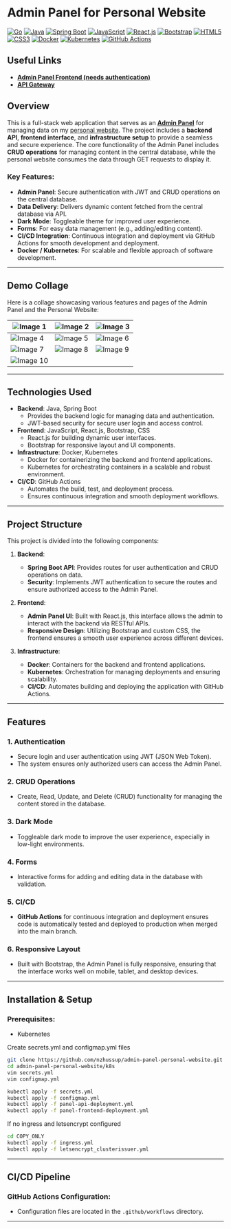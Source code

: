 # Admin Panel for Personal Website

[![Go](https://img.shields.io/badge/Go-00ADD8?style=for-the-badge&logo=go&logoColor=white)](https://go.dev)
[![Java](https://img.shields.io/badge/Java-007396?style=for-the-badge&logo=java&logoColor=white)](https://www.java.com)
[![Spring Boot](https://img.shields.io/badge/Spring%20Boot-6DB33F?style=for-the-badge&logo=springboot&logoColor=white)](https://spring.io/projects/spring-boot)
[![JavaScript](https://img.shields.io/badge/JavaScript-F7DF1E?style=for-the-badge&logo=javascript&logoColor=black)](https://developer.mozilla.org/en-US/docs/Web/JavaScript)
[![React.js](https://img.shields.io/badge/React.js-61DAFB?style=for-the-badge&logo=react&logoColor=white)](https://reactjs.org)
[![Bootstrap](https://img.shields.io/badge/Bootstrap-7952B3?style=for-the-badge&logo=bootstrap&logoColor=white)](https://getbootstrap.com)
[![HTML5](https://img.shields.io/badge/HTML5-E34F26?style=for-the-badge&logo=html5&logoColor=white)](https://developer.mozilla.org/en-US/docs/Web/HTML)
[![CSS3](https://img.shields.io/badge/CSS3-1572B6?style=for-the-badge&logo=css3&logoColor=white)](https://developer.mozilla.org/en-US/docs/Web/CSS)
[![Docker](https://img.shields.io/badge/Docker-2496ED?style=for-the-badge&logo=docker&logoColor=white)](https://www.docker.com)
[![Kubernetes](https://img.shields.io/badge/Kubernetes-326CE5?style=for-the-badge&logo=kubernetes&logoColor=white)](https://kubernetes.io)
[![GitHub Actions](https://img.shields.io/badge/GitHub%20Actions-2088FF?style=for-the-badge&logo=github-actions&logoColor=white)](https://github.com/features/actions)

## Useful Links

- [**Admin Panel Frontend (needs authentication)**](https://admin.nzhussup.com)
- [**API Gateway**](https://api.nzhussup.com)

## Overview

This is a full-stack web application that serves as an [**Admin Panel**](https://admin.nzhussup.com) for managing data on my [personal website](https://nzhussup.com). The project includes a **backend API**, **frontend interface**, and **infrastructure setup** to provide a seamless and secure experience. The core functionality of the Admin Panel includes **CRUD operations** for managing content in the central database, while the personal website consumes the data through GET requests to display it.

### Key Features:

- **Admin Panel**: Secure authentication with JWT and CRUD operations on the central database.
- **Data Delivery**: Delivers dynamic content fetched from the central database via API.
- **Dark Mode**: Toggleable theme for improved user experience.
- **Forms**: For easy data management (e.g., adding/editing content).
- **CI/CD Integration**: Continuous integration and deployment via GitHub Actions for smooth development and deployment.
- **Docker / Kubernetes**: For scalable and flexible approach of software development.

---

## Demo Collage

Here is a collage showcasing various features and pages of the Admin Panel and the Personal Website:

| ![Image 1](https://api.nzhussup.com/v1/album/2267ab33-35a7-4f3a-95ce-d18b0d826a28/004d5267-2fb9-40ba-a760-e42542fbee34.png)  | ![Image 2](https://api.nzhussup.com/v1/album/2267ab33-35a7-4f3a-95ce-d18b0d826a28/0d23c36f-aecf-47f2-b01d-35ae2b74a7f6.png) | ![Image 3](https://api.nzhussup.com/v1/album/2267ab33-35a7-4f3a-95ce-d18b0d826a28/109e3463-9dc3-45ea-adf2-a64f51be3fb1.png) |
| ---------------------------------------------------------------------------------------------------------------------------- | --------------------------------------------------------------------------------------------------------------------------- | --------------------------------------------------------------------------------------------------------------------------- |
| ![Image 4](https://api.nzhussup.com/v1/album/2267ab33-35a7-4f3a-95ce-d18b0d826a28/5b586072-5377-4993-a759-9e8eaa434fa8.png)  | ![Image 5](https://api.nzhussup.com/v1/album/2267ab33-35a7-4f3a-95ce-d18b0d826a28/63e90e2b-8994-4387-a1bb-2467952084b1.png) | ![Image 6](https://api.nzhussup.com/v1/album/2267ab33-35a7-4f3a-95ce-d18b0d826a28/8623aafd-e6dd-4bb7-9d06-dbd01af9e9d7.png) |
| ![Image 7](https://api.nzhussup.com/v1/album/2267ab33-35a7-4f3a-95ce-d18b0d826a28/9524d151-e091-44eb-81da-91a14bb0cf1a.png)  | ![Image 8](https://api.nzhussup.com/v1/album/2267ab33-35a7-4f3a-95ce-d18b0d826a28/a59990d3-17cc-4f25-91b3-ebee09976cd3.png) | ![Image 9](https://api.nzhussup.com/v1/album/2267ab33-35a7-4f3a-95ce-d18b0d826a28/f4d27bc2-d4d8-47a3-9c5b-4e83c54b3670.png) |
| ![Image 10](https://api.nzhussup.com/v1/album/2267ab33-35a7-4f3a-95ce-d18b0d826a28/ff901dd8-181a-4581-9007-ca90fa7fbf1a.png) |                                                                                                                             |                                                                                                                             |

---

## Technologies Used

- **Backend**: Java, Spring Boot
  - Provides the backend logic for managing data and authentication.
  - JWT-based security for secure user login and access control.
- **Frontend**: JavaScript, React.js, Bootstrap, CSS
  - React.js for building dynamic user interfaces.
  - Bootstrap for responsive layout and UI components.
- **Infrastructure**: Docker, Kubernetes
  - Docker for containerizing the backend and frontend applications.
  - Kubernetes for orchestrating containers in a scalable and robust environment.
- **CI/CD**: GitHub Actions
  - Automates the build, test, and deployment process.
  - Ensures continuous integration and smooth deployment workflows.

---

## Project Structure

This project is divided into the following components:

1. **Backend**:

   - **Spring Boot API**: Provides routes for user authentication and CRUD operations on data.
   - **Security**: Implements JWT authentication to secure the routes and ensure authorized access to the Admin Panel.

2. **Frontend**:

   - **Admin Panel UI**: Built with React.js, this interface allows the admin to interact with the backend via RESTful APIs.
   - **Responsive Design**: Utilizing Bootstrap and custom CSS, the frontend ensures a smooth user experience across different devices.

3. **Infrastructure**:
   - **Docker**: Containers for the backend and frontend applications.
   - **Kubernetes**: Orchestration for managing deployments and ensuring scalability.
   - **CI/CD**: Automates building and deploying the application with GitHub Actions.

---

## Features

### 1. **Authentication**

- Secure login and user authentication using JWT (JSON Web Token).
- The system ensures only authorized users can access the Admin Panel.

### 2. **CRUD Operations**

- Create, Read, Update, and Delete (CRUD) functionality for managing the content stored in the database.

### 3. **Dark Mode**

- Toggleable dark mode to improve the user experience, especially in low-light environments.

### 4. **Forms**

- Interactive forms for adding and editing data in the database with validation.

### 5. **CI/CD**

- **GitHub Actions** for continuous integration and deployment ensures code is automatically tested and deployed to production when merged into the main branch.

### 6. **Responsive Layout**

- Built with Bootstrap, the Admin Panel is fully responsive, ensuring that the interface works well on mobile, tablet, and desktop devices.

---

## Installation & Setup

### Prerequisites:

- Kubernetes

Create secrets.yml and configmap.yml files

```bash
git clone https://github.com/nzhussup/admin-panel-personal-website.git
cd admin-panel-personal-website/k8s
vim secrets.yml
vim configmap.yml
```

```bash
kubectl apply -f secrets.yml
kubectl apply -f configmap.yml
kubectl apply -f panel-api-deployment.yml
kubectl apply -f panel-frontend-deployment.yml
```

If no ingress and letsencrypt configured

```bash
cd COPY_ONLY
kubectl apply -f ingress.yml
kubectl apply -f letsencrypt_clusterissuer.yml
```

---

## CI/CD Pipeline

### GitHub Actions Configuration:

- Configuration files are located in the `.github/workflows` directory.

---
